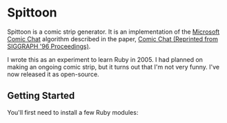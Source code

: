 Spittoon
========

Spittoon is a comic strip generator. It is an implementation of the [Microsoft Comic Chat](http://en.wikipedia.org/wiki/Microsoft_Comic_Chat) algorithm described in the paper, [Comic Chat (Reprinted from SIGGRAPH '96 Proceedings)](http://kurlander.net/DJ/Pubs/SIGGRAPH96.pdf).

I wrote this as an experiment to learn Ruby in 2005. I had planned on making an ongoing comic strip, but it turns out that I'm not very funny. I've now released it as open-source.

Getting Started
---------------

You'll first need to install a few Ruby modules:
